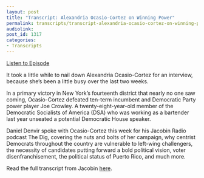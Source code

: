 ```yaml
---
layout: post
title: "Transcript: Alexandria Ocasio-Cortez on Winning Power"
permalink: transcripts/transcript-alexandria-ocasio-cortez-on-winning-power
audiolink: 
post_id: 1317
categories: 
- Transcripts
---
```


[Listen to Episode](https://www.thedigradio.com/podcast/alexandria-ocasio-cortez-on-winning-power/)

It took a little while to nail down Alexandria Ocasio-Cortez for an interview, because she’s been a little busy over the last two weeks.

In a primary victory in New York’s fourteenth district that nearly no one saw coming, Ocasio-Cortez defeated ten-term incumbent and Democratic Party power player Joe Crowley. A twenty-eight-year-old member of the Democratic Socialists of America (DSA) who was working as a bartender last year unseated a potential Democratic House speaker.

Daniel Denvir spoke with Ocasio-Cortez this week for his Jacobin Radio podcast The Dig, covering the nuts and bolts of her campaign, why centrist Democrats throughout the country are vulnerable to left-wing challengers, the necessity of candidates putting forward a bold political vision, voter disenfranchisement, the political status of Puerto Rico, and much more. 

Read the full transcript from Jacobin 
[here](https://www.jacobinmag.com/2018/07/alexandria-ocasio-cortez-interview-democratic-primary).